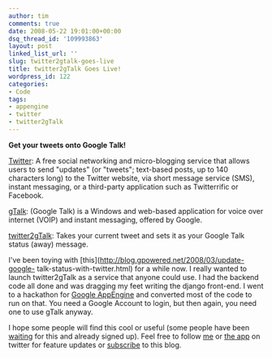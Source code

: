 ```yaml
---
author: tim
comments: true
date: 2008-05-22 19:01:00+00:00
dsq_thread_id: '109993863'
layout: post
linked_list_url: ''
slug: twitter2gtalk-goes-live
title: twitter2gTalk Goes Live!
wordpress_id: 122
categories:
- Code
tags:
- appengine
- twitter
- twitter2gTalk
---
```


**Get your tweets onto Google Talk!**  
  
[Twitter](http://www.twitter.com): A free social networking and micro-blogging
service that allows users to send "updates" (or "tweets"; text-based posts, up
to 140 characters long) to the Twitter website, via short message service
(SMS), instant messaging, or a third-party application such as Twitterrific or
Facebook.  
  
[gTalk](http://www.google.com/talk/): (Google Talk) is a Windows and web-based
application for voice over internet (VOIP) and instant messaging, offered by
Google.  
  
[twitter2gTalk](http://twitter2gtalk.appspot.com/): Takes your current tweet
and sets it as your Google Talk status (away) message.  
  
I've been toying with [this](http://blog.gpowered.net/2008/03/update-google-
talk-status-with-twitter.html) for a while now. I really wanted to launch
twitter2gTalk as a service that anyone could use. I had the backend code all
done and was dragging my feet writing the django front-end. I went to a
hackathon for [Google AppEngine](code.google.com/appengine/) and converted
most of the code to run on that. You need a Google Account to login, but then
again, you need one to use gTalk anyway.  
  
I hope some people will find this cool or useful (some people have been
[waiting](http://heavycrag.blogspot.com/2008/05/new-reason-to-tweet.html) for
this and already signed up). Feel free to follow
[me](http://twitter.com/broderboy) or [the app](http://twitter.com/twit2gTalk)
on twitter for feature updates or
[subscribe](http://feeds.feedburner.com/gPpowered) to this blog.

